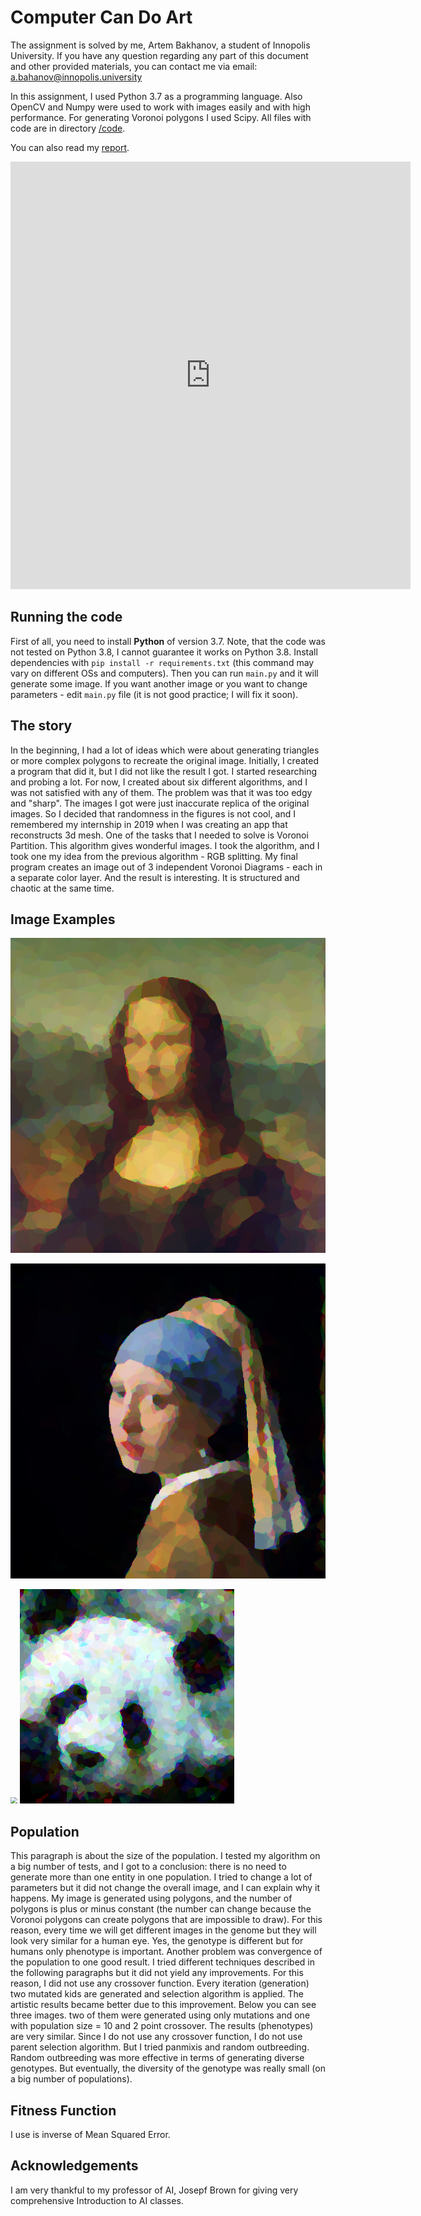 # Computer Can Do Art

The assignment is solved by me, Artem Bakhanov, a student of Innopolis University. If you have any question regarding any part of this document and other provided materials, you can contact me via email: [a.bahanov@innopolis.university](mailto:a.bahanov@innopolis.university)

In this assignment, I used Python 3.7 as a programming language. Also OpenCV and Numpy were used to work with images easily and with high performance. For generating Voronoi polygons I used Scipy. All files with code are in directory [/code](/code). 

You can also read my [report](report.pdf).

<iframe src='https://gfycat.com/ifr/TangiblePessimisticArrowworm' frameborder='0' scrolling='no' allowfullscreen width='640' height='684'></iframe>

## Running the code

First of all, you need to install **Python** of version 3.7. Note, that the code was not tested on Python 3.8, I cannot guarantee it works on Python 3.8. Install dependencies with `pip install -r requirements.txt` (this command may vary on different OSs and computers). Then you can run `main.py` and it will generate some image. If you want another image or you want to change parameters - edit `main.py` file (it is not good practice; I will fix it soon).

 ## The story

In the beginning, I had a lot of ideas which were about generating triangles or more complex polygons to recreate the original image. Initially, I created a program that did it, but I did not like the result I got. I started researching and probing a lot. For now, I created about six different algorithms, and I was not satisfied with any of them. The problem was that it was too edgy and "sharp". The images I got were just inaccurate replica of the original images. So I decided that randomness in the figures is not cool, and I remembered my internship in 2019 when I was creating an app that reconstructs 3d mesh. One of the tasks that I needed to solve is Voronoi Partition. This algorithm gives wonderful images. I took the algorithm, and I took one my idea from the previous algorithm - RGB splitting. My final program creates an image out of 3 independent Voronoi Diagrams - each in a separate color layer. And the result is interesting. It is structured and chaotic at the same time.

## Image Examples

<img src="/voronoi_output/voronoi35.png"  />

![fefe](/voronoi_output/voronoi12.png)

<img src="C:\Users\artem\Code\ComputerCanDoArt\voronoi_output\voronoi21.png" style="zoom: 67%;" /> <img src="/voronoi_output/voronoi23.png" style="zoom:67%;" />

## Population

This paragraph is about the size of the population. I tested my algorithm on a big number of tests, and I got to a conclusion: there is no need to generate more than one entity in one population. I tried to change a lot of parameters but it did not change the overall image, and I can explain why it happens. My image is generated using polygons, and the number of polygons is plus or minus constant (the number can change because the Voronoi polygons can create polygons that are impossible to draw). For this reason, every time we will get different images in the genome but they will look very similar for a human eye. Yes, the genotype is different but for humans only phenotype is important.
Another problem was convergence of the population to one good result. I tried different techniques described in the following paragraphs but it did not yield any improvements. For this reason, I did not use any crossover function. Every iteration (generation) two mutated kids are generated and selection algorithm is applied. The artistic results became better due to this improvement. Below you can see three images. two of them were generated using only mutations and one with population size = 10 and 2 point crossover. The results (phenotypes) are very similar. Since I do not use any crossover function, I do not use parent selection algorithm. But I tried panmixis and random outbreeding. Random outbreeding was more effective in terms of generating diverse genotypes. But eventually, the diversity of the genotype was really small (on a big number of populations).

## Fitness Function

I use is inverse of Mean Squared Error.

## Acknowledgements

I am very thankful to my professor of AI, Josepf Brown for giving very comprehensive Introduction to AI classes.